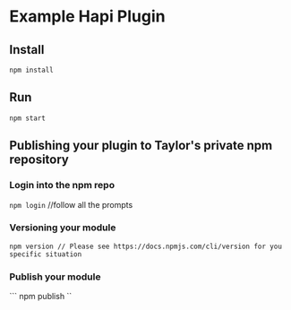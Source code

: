 # Example Hapi Plugin

## Install
```npm install ```

## Run
``` npm start ```

## Publishing your plugin to Taylor's private npm repository

### Login into the npm repo
``` npm login ``` //follow all the prompts 

### Versioning your module
``` npm version // Please see https://docs.npmjs.com/cli/version for you specific situation ```

### Publish your module
``` npm publish ``

